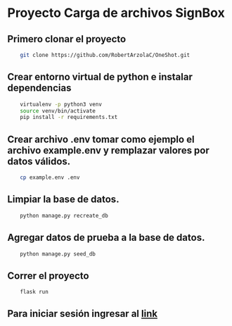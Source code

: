 # Proyecto Carga de archivos SignBox

## Primero clonar el proyecto
    
```bash
    git clone https://github.com/RobertArzolaC/OneShot.git
```

## Crear entorno virtual de python e instalar dependencias

```bash
    virtualenv -p python3 venv
    source venv/bin/activate
    pip install -r requirements.txt
```

## Crear archivo .env tomar como ejemplo el archivo example.env y remplazar valores por datos válidos.

```bash
    cp example.env .env
```

## Limpiar la base de datos.

```bash
    python manage.py recreate_db
```

## Agregar datos de prueba a la base de datos.

```bash
    python manage.py seed_db
```

## Correr el proyecto

```bash
    flask run
```

## Para iniciar sesión ingresar al [link](http://0.0.0.0:8000/)

